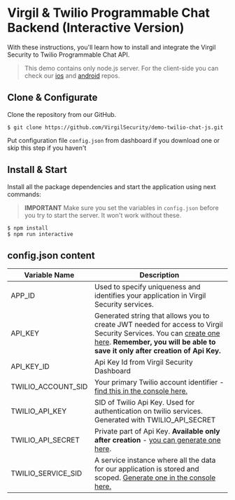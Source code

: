 # Virgil & Twilio Programmable Chat Backend (Interactive Version)

With these instructions, you'll learn how to install and integrate the Virgil Security to Twilio Programmable Chat API.

> This demo contains only node.js server. For the client-side you can check our [ios](https://github.com/VirgilSecurity/chat-twilio-ios/tree/sample-v5) and [android](https://github.com/VirgilSecurity/demo-twilio-chat-android) repos.


## Clone & Configurate

Clone the repository from our GitHub.

```
$ git clone https://github.com/VirgilSecurity/demo-twilio-chat-js.git
```

Put configuration file ```config.json``` from dashboard if you download one or skip this step if you haven't

## Install & Start

Install all the package dependencies and start the application using next commands:

> **IMPORTANT** Make sure you set the variables in `config.json` before you try to start the server. It won't work without these.

```
$ npm install
$ npm run interactive
```

## config.json content


| Variable Name                     | Description                    |
|-----------------------------------|--------------------------------|
| APP_ID                   | Used to specify uniqueness and identifies your application in Virgil Security services. |
| API_KEY                  | Generated string that allows you to create JWT needed for access to Virgil Security Services. You can [create one here](https://dashboard.virgilsecurity.com/api-keys). **Remember, you will be able to save it only after creation of Api Key.** |
| API_KEY_ID               | Api Key Id from Virgil Security Dashboard |
| TWILIO_ACCOUNT_SID                | Your primary Twilio account identifier - [find this in the console here.](https://www.twilio.com/console)        |
| TWILIO_API_KEY                    | SID of Twilio Api Key. Used for authentication on twilio services. Generated with TWILIO_API_SECRET|
| TWILIO_API_SECRET                 | Private part of Api Key. **Available only after creation** - [you can generate one here](https://www.twilio.com/console/chat/runtime/api-keys). |
| TWILIO_SERVICE_SID            | A service instance where all the data for our application is stored and scoped. [Generate one in the console here.](https://www.twilio.com/console/chat/dashboard) |
